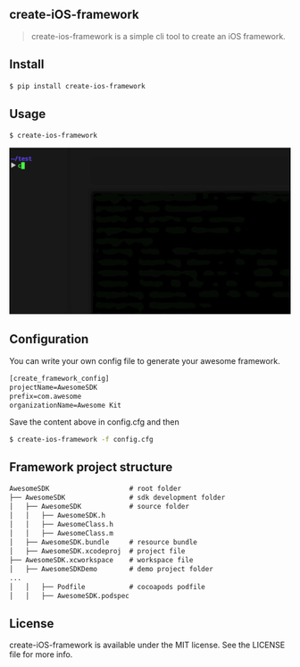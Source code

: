 create-iOS-framework
---

> create-ios-framework is a simple cli tool to create an iOS framework.

Install
---

```bash
$ pip install create-ios-framework
```

Usage
---

```bash
$ create-ios-framework
```

![usage gif](https://raw.githubusercontent.com/epingwang/files/master/2017-04-11%2011.10.07.gif)

Configuration
---

You can write your own config file to generate your awesome framework.

```
[create_framework_config]
projectName=AwesomeSDK
prefix=com.awesome
organizationName=Awesome Kit
```

Save the content above in config.cfg and then

```bash
$ create-ios-framework -f config.cfg
```

Framework project structure
---

```
AwesomeSDK                    # root folder
├── AwesomeSDK                # sdk development folder
│   ├── AwesomeSDK            # source folder
│   │   ├── AwesomeSDK.h
│   │   ├── AwesomeClass.h
│   │   ├── AwesomeClass.m
│   ├── AwesomeSDK.bundle     # resource bundle
│   ├── AwesomeSDK.xcodeproj  # project file
├── AwesomeSDK.xcworkspace    # workspace file
│   ├── AwesomeSDKDemo        # demo project folder
...
│   │   ├── Podfile           # cocoapods podfile
│   │   ├── AwesomeSDK.podspec

```

License
---

create-iOS-framework is available under the MIT license. See the LICENSE file for more info.